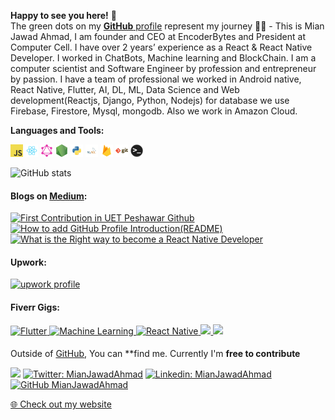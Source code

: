 
**Happy to see you here!** :star_struck: <br> The green dots on my [**GitHub** profile](https://github.com/MianJawadAhmad) represent my journey :running_man: - This is Mian Jawad Ahmad, I am founder and CEO at EncoderBytes and President at Computer Cell. I have over 2 years’ experience as a React & React Native Developer. I worked in ChatBots, Machine learning and BlockChain. I am a computer scientist and Software Engineer by profession and entrepreneur by passion. I have a team of professional we worked in Android native, React Native, Flutter, AI, DL, ML, Data Science and Web development(Reactjs, Django, Python, Nodejs) for database we use Firebase, Firestore, Mysql, mongodb. Also we work in Amazon Cloud.



**Languages and Tools:**  

<code><img height="20" src="https://raw.githubusercontent.com/github/explore/80688e429a7d4ef2fca1e82350fe8e3517d3494d/topics/javascript/javascript.png"></code>
<code><img height="20" src="https://raw.githubusercontent.com/github/explore/80688e429a7d4ef2fca1e82350fe8e3517d3494d/topics/react/react.png"></code>
<code><img height="20" src="https://raw.githubusercontent.com/github/explore/5c058a388828bb5fde0bcafd4bc867b5bb3f26f3/topics/graphql/graphql.png"></code>
<code><img height="20" src="https://raw.githubusercontent.com/github/explore/80688e429a7d4ef2fca1e82350fe8e3517d3494d/topics/nodejs/nodejs.png"></code>
<code><img height="20" src="https://raw.githubusercontent.com/github/explore/80688e429a7d4ef2fca1e82350fe8e3517d3494d/topics/python/python.png"></code>
<code><img height="20" src="https://raw.githubusercontent.com/github/explore/80688e429a7d4ef2fca1e82350fe8e3517d3494d/topics/mysql/mysql.png"></code>
<code><img height="20" src="https://raw.githubusercontent.com/github/explore/80688e429a7d4ef2fca1e82350fe8e3517d3494d/topics/firebase/firebase.png"></code>
<code><img height="20" src="https://raw.githubusercontent.com/github/explore/80688e429a7d4ef2fca1e82350fe8e3517d3494d/topics/git/git.png"></code>
<code><img height="20" src="https://raw.githubusercontent.com/github/explore/80688e429a7d4ef2fca1e82350fe8e3517d3494d/topics/terminal/terminal.png"></code>



 ![GitHub stats](https://github-readme-stats.vercel.app/api?username=MianJawadAhmad&show_icons=true) 


#### Blogs on [Medium](https://medium.com/@MianJawadAhmad):
<a href='https://medium.com/@MianJawadAhmad/first-contribution-in-uet-peshawar-github-d9b6b6673ca5' target='_blank'>
  <img width='30%' src='https://miro.medium.com/max/1248/1*lbijCjImyTxbLqr19ZiPdA.png' alt='First Contribution in UET Peshawar Github' />
</a>
<a href='https://medium.com/@MianJawadAhmad/how-to-add-github-profile-introduction-readme-823fd2b32b6d' target='_blank'>
  <img width='30%' src='https://miro.medium.com/max/1400/1*fzGod9laMGpIlgvSZmYrbg.png' alt='How to add GitHub Profile Introduction(README)' />
</a>
<a href='https://medium.com/@MianJawadAhmad/what-is-the-right-way-to-become-a-react-native-developer-9143de72234e' target='_blank'>
  <img width='30%' src='https://miro.medium.com/max/1400/1*Xq9-727iwXNXA2j1cjQkjw.jpeg' alt='What is the Right way to become a React Native Developer' />
</a>


#### Upwork:
<a href='https://www.upwork.com/freelancers/~01b269a8e1ee35b09d' target='_blank'>
  <img width='30%' src='https://www.upwork.com/static/images/upwork-fb.png' alt='upwork profile' />
</a>

#### Fiverr Gigs:
<a href='https://www.fiverr.com/mianjawdahmad/develop-android-and-ios-mobile-app-using-flutter' target='_blank'>
  <img width='30%' src='https://fiverr-res.cloudinary.com/images/t_main1,q_auto,f_auto,q_auto,f_auto/gigs/157680286/original/b04bd39310a0b6fb310be30ec744cd093f654769/develop-android-and-ios-mobile-app-using-flutter.jpg' alt='Flutter' />
</a>
<a href='https://www.fiverr.com/mianjawdahmad/do-machine-learning-python-projects' target='_blank'>
  <img width='30%' src='https://fiverr-res.cloudinary.com/images/t_main1,q_auto,f_auto,q_auto,f_auto/gigs/172451244/original/aea88c802153336932bca9a01afb4cb92265b5ae/do-machine-learning-python-projects.png' alt='Machine Learning' />
</a>
<a href='https://www.fiverr.com/mianjawdahmad/develop-ios-and-android-mobile-app-using-react-native' target='_blank'>
  <img width='30%' src='https://fiverr-res.cloudinary.com/images/t_main1,q_auto,f_auto,q_auto,f_auto/gigs/152204824/original/d5d1a06fd7afc5d1a4696ed021acef49d107f014/develop-ios-and-android-mobile-app-using-react-native.png' alt='React Native' />
</a>
<a href='https://www.fiverr.com/mianjawdahmad/develop-web-based-reactjs-nodejs-application' target='_blank'>
  <img width='30%' src='https://fiverr-res.cloudinary.com/images/t_main1,q_auto,f_auto,q_auto,f_auto/gigs/152272160/original/42c42a91df317d32449a3f194a93ac0dfc79a428/develop-web-based-reactjs-nodejs-application.png' />
</a>
<a href='https://www.fiverr.com/mianjawdahmad/develop-or-update-android-apps-in-java-or-kotlin' target='_blank'>
  <img width='30%' src='https://fiverr-res.cloudinary.com/images/t_main1,q_auto,f_auto,q_auto,f_auto/gigs/152356238/original/78fdc9db704bba7b26841ca538532a08f2766495/develop-or-update-android-apps-in-java-or-kotlin.png' />
</a>



####

Outside of [GitHub](https://github.com/mianjawadahmad/), You can **find me. Currently I'm **free to contribute**

![](https://komarev.com/ghpvc/?username=mianjawadahmad&color=blue&label=Profile+Views)
[![Twitter: MianJawadAhmad](https://img.shields.io/twitter/follow/MianJawadAhmad1?style=social)](https://twitter.com/MianJawadAhmad1)
[![Linkedin: MianJawadAhmad](https://img.shields.io/badge/-MianJawadAhmad-blue?style=flat-square&logo=Linkedin&logoColor=white&link=https://www.linkedin.com/in/mianjawadahmad/)](https://www.linkedin.com/in/mianjawadahmad/)
[![GitHub MianJawadAhmad](https://img.shields.io/github/followers/MianJawadAhmad?label=follow&style=social)](https://github.com/MianJawadAhmad)


<p><a href="https://encoderbytes.com">🌐 Check out my website</a></p>
<!--
**MianJawadAhmad/MianJawadAhmad** is a ✨ _special_ ✨ repository because its `README.md` (this file) appears on your GitHub profile.

Here are some ideas to get you started:

- 🔭 I’m currently working on ...
- 🌱 I’m currently learning ...
- 👯 I’m looking to collaborate on ...
- 🤔 I’m looking for help with ...
- 💬 Ask me about ...
- 📫 How to reach me: ...
- 😄 Pronouns: ...
- ⚡ Fun fact: ...
-->
